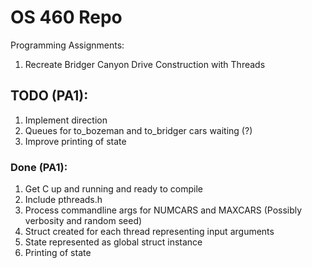 # OS 460 Repo

Programming Assignments:

1. Recreate Bridger Canyon Drive Construction with Threads

## TODO (PA1):
1. Implement direction
2. Queues for to_bozeman and to_bridger cars waiting (?)
3. Improve printing of state

### Done (PA1):
1. Get C up and running and ready to compile
2. Include pthreads.h
3. Process commandline args for NUMCARS and MAXCARS (Possibly verbosity and random seed)
4. Struct created for each thread representing input arguments
5. State represented as global struct instance
6. Printing of state
